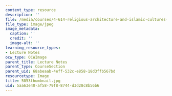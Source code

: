 ```yaml
---
content_type: resource
description: ''
file: /media/courses/4-614-religious-architecture-and-islamic-cultures-fall-2002/5aa63e40af5879f88744d3d28c8b56b6_5053thumbnail.jpg
file_type: image/jpeg
image_metadata:
  caption: ''
  credit: ''
  image-alt: ''
learning_resource_types:
- Lecture Notes
ocw_type: OCWImage
parent_title: Lecture Notes
parent_type: CourseSection
parent_uid: 68abeaab-4eff-532c-e858-18d3ffb567bd
resourcetype: Image
title: 5053thumbnail.jpg
uid: 5aa63e40-af58-79f8-8744-d3d28c8b56b6
---
```

